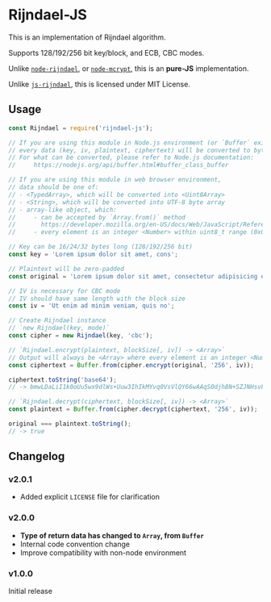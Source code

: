 # Rijndael-JS

This is an implementation of Rijndael algorithm.

Supports 128/192/256 bit key/block, and ECB, CBC modes.

Unlike [`node-rijndael`](https://github.com/skeggse/node-rijndael), or [`node-mcrypt`](https://github.com/tugrul/node-mcrypt), this is an **pure-JS** implementation.

Unlike [`js-rijndael`](https://github.com/kraynel/js-rijndael), this is licensed under MIT License.

## Usage

```js
const Rijndael = require('rijndael-js');

// If you are using this module in Node.js environment (or `Buffer` exists in global context),
// every data (key, iv, plaintext, ciphertext) will be converted to byte array using `Buffer.from`
// For what can be converted, please refer to Node.js documentation:
//     https://nodejs.org/api/buffer.html#buffer_class_buffer

// If you are using this module in web browser environment,
// data should be one of:
// - <TypedArray>, which will be converted into <Uint8Array>
// - <String>, which will be converted into UTF-8 byte array
// - array-like object, which:
//     - can be accepted by `Array.from()` method
//       https://developer.mozilla.org/en-US/docs/Web/JavaScript/Reference/Global_Objects/Array/from
//     - every element is an integer <Number> within uint8_t range (0x00 ~ 0xff)

// Key can be 16/24/32 bytes long (128/192/256 bit)
const key = 'Lorem ipsum dolor sit amet, cons';

// Plaintext will be zero-padded
const original = 'Lorem ipsum dolor sit amet, consectetur adipisicing elit, sed do';

// IV is necessary for CBC mode
// IV should have same length with the block size
const iv = 'Ut enim ad minim veniam, quis no';

// Create Rijndael instance
// `new Rijndael(key, mode)`
const cipher = new Rijndael(key, 'cbc');

// `Rijndael.encrypt(plaintext, blockSize[, iv]) -> <Array>`
// Output will always be <Array> where every element is an integer <Number>
const ciphertext = Buffer.from(cipher.encrypt(original, '256', iv));

ciphertext.toString('base64');
// -> bmwLDaLiI1k0oUu5wx9dlWs+Uuw3IhIkMYvq0VsVlQY66wAAqS0djh8N+SZJNHsv8wBRfhytRX2p9LJ0GT3sig==

// `Rijndael.decrypt(ciphertext, blockSize[, iv]) -> <Array>`
const plaintext = Buffer.from(cipher.decrypt(ciphertext, '256', iv));

original === plaintext.toString();
// -> true
```

## Changelog

### v2.0.1

- Added explicit `LICENSE` file for clarification

### v2.0.0

- **Type of return data has changed to `Array`, from `Buffer`**
- Internal code convention change
- Improve compatibility with non-node environment

### v1.0.0

Initial release
